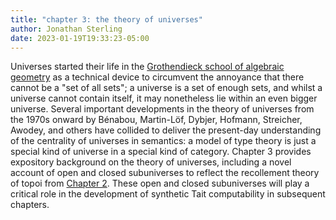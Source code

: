 ```yaml
---
title: "chapter 3: the theory of universes"
author: Jonathan Sterling
date: 2023-01-19T19:33:23-05:00
---
```


Universes started their life in the [Grothendieck school of algebraic geometry](sga-4) as a technical device to circumvent the annoyance that there cannot be a "set of all sets"; a universe is a set of enough sets, and whilst a universe cannot contain itself, it may nonetheless lie within an even bigger universe. Several important developments in the theory of universes from the 1970s onward by Bénabou, Martin-Löf, Dybjer, Hofmann, Streicher, Awodey, and others have collided to deliver the present-day understanding of the centrality of universes in semantics: a model of type theory is just a special kind of universe in a special kind of category. Chapter 3 provides expository background on the theory of universes, including a novel account of open and closed subuniverses to reflect the recollement theory of topoi from [Chapter 2](jms-0010). These open and closed subuniverses will play a critical role in the development of synthetic Tait computability in subsequent chapters.
